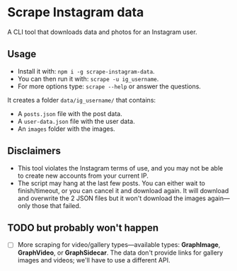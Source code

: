 # Scrape Instagram data

A CLI tool that downloads data and photos for an Instagram user.

## Usage

- Install it with: `npm i -g scrape-instagram-data`.
- You can then run it with: `scrape -u ig_username`.
- For more options type: `scrape --help` or answer the questions.

It creates a folder `data/ig_username/` that contains:

- A `posts.json` file with the post data.
- A `user-data.json` file with the user data.
- An `images` folder with the images.

## Disclaimers

- This tool violates the Instagram terms of use, and you may not be able to create new accounts from your current IP.
- The script may hang at the last few posts. You can either wait to finish/timeout, or you can cancel it and download again. It will download and overwrite the 2 JSON files but it won't download the images again—only those that failed.

## TODO but probably won't happen

- [ ] More scraping for video/gallery types—available types: **GraphImage**, **GraphVideo**, or **GraphSidecar**. The data don't provide links for gallery images and videos; we'll have to use a different API.
